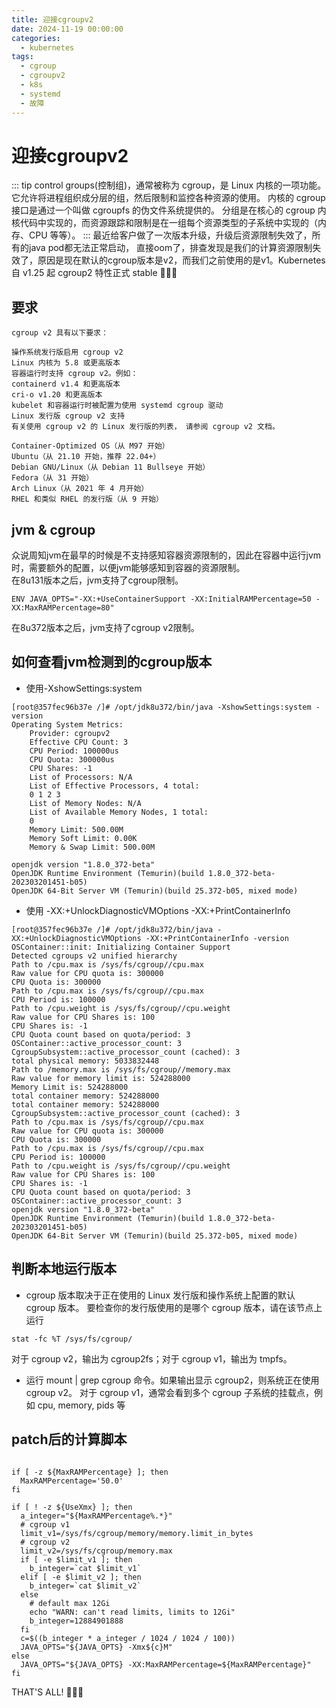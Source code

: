 ```yaml
---
title: 迎接cgroupv2
date: 2024-11-19 00:00:00
categories:
  - kubernetes
tags:
  - cgroup
  - cgroupv2
  - k8s
  - systemd
  - 故障
---
```

# 迎接cgroupv2
::: tip
control groups(控制组)，通常被称为 cgroup，是 Linux 内核的一项功能。它允许将进程组织成分层的组，然后限制和监控各种资源的使用。 内核的 cgroup 接口是通过一个叫做 cgroupfs 的伪文件系统提供的。 分组是在核心的 cgroup 内核代码中实现的，而资源跟踪和限制是在一组每个资源类型的子系统中实现的（内存、CPU 等等）。
:::
最近给客户做了一次版本升级，升级后资源限制失效了，所有的java pod都无法正常启动， 直接oom了，排查发现是我们的计算资源限制失效了，原因是现在默认的cgroup版本是v2，而我们之前使用的是v1。Kubernetes 自 v1.25 起 cgroup2 特性正式 stable :wave::wave::wave:
## 要求
```shell
cgroup v2 具有以下要求：

操作系统发行版启用 cgroup v2
Linux 内核为 5.8 或更高版本
容器运行时支持 cgroup v2。例如：
containerd v1.4 和更高版本
cri-o v1.20 和更高版本
kubelet 和容器运行时被配置为使用 systemd cgroup 驱动
Linux 发行版 cgroup v2 支持
有关使用 cgroup v2 的 Linux 发行版的列表， 请参阅 cgroup v2 文档。

Container-Optimized OS（从 M97 开始）
Ubuntu（从 21.10 开始，推荐 22.04+）
Debian GNU/Linux（从 Debian 11 Bullseye 开始）
Fedora（从 31 开始）
Arch Linux（从 2021 年 4 月开始）
RHEL 和类似 RHEL 的发行版（从 9 开始）
```
## jvm & cgroup
众说周知jvm在最早的时候是不支持感知容器资源限制的，因此在容器中运行jvm时，需要额外的配置，以便jvm能够感知到容器的资源限制。    
在8u131版本之后，jvm支持了cgroup限制。
```shell
ENV JAVA_OPTS="-XX:+UseContainerSupport -XX:InitialRAMPercentage=50 -XX:MaxRAMPercentage=80"
```
在8u372版本之后，jvm支持了cgroup v2限制。
## 如何查看jvm检测到的cgroup版本
- 使用-XshowSettings:system
```shell
[root@357fec96b37e /]# /opt/jdk8u372/bin/java -XshowSettings:system -version
Operating System Metrics:
    Provider: cgroupv2
    Effective CPU Count: 3
    CPU Period: 100000us
    CPU Quota: 300000us
    CPU Shares: -1
    List of Processors: N/A
    List of Effective Processors, 4 total: 
    0 1 2 3 
    List of Memory Nodes: N/A
    List of Available Memory Nodes, 1 total: 
    0 
    Memory Limit: 500.00M
    Memory Soft Limit: 0.00K
    Memory & Swap Limit: 500.00M

openjdk version "1.8.0_372-beta"
OpenJDK Runtime Environment (Temurin)(build 1.8.0_372-beta-202303201451-b05)
OpenJDK 64-Bit Server VM (Temurin)(build 25.372-b05, mixed mode)
```
- 使用 -XX:+UnlockDiagnosticVMOptions -XX:+PrintContainerInfo
```shell
[root@357fec96b37e /]# /opt/jdk8u372/bin/java -XX:+UnlockDiagnosticVMOptions -XX:+PrintContainerInfo -version
OSContainer::init: Initializing Container Support
Detected cgroups v2 unified hierarchy
Path to /cpu.max is /sys/fs/cgroup//cpu.max
Raw value for CPU quota is: 300000
CPU Quota is: 300000
Path to /cpu.max is /sys/fs/cgroup//cpu.max
CPU Period is: 100000
Path to /cpu.weight is /sys/fs/cgroup//cpu.weight
Raw value for CPU Shares is: 100
CPU Shares is: -1
CPU Quota count based on quota/period: 3
OSContainer::active_processor_count: 3
CgroupSubsystem::active_processor_count (cached): 3
total physical memory: 5033832448
Path to /memory.max is /sys/fs/cgroup//memory.max
Raw value for memory limit is: 524288000
Memory Limit is: 524288000
total container memory: 524288000
total container memory: 524288000
CgroupSubsystem::active_processor_count (cached): 3
Path to /cpu.max is /sys/fs/cgroup//cpu.max
Raw value for CPU quota is: 300000
CPU Quota is: 300000
Path to /cpu.max is /sys/fs/cgroup//cpu.max
CPU Period is: 100000
Path to /cpu.weight is /sys/fs/cgroup//cpu.weight
Raw value for CPU Shares is: 100
CPU Shares is: -1
CPU Quota count based on quota/period: 3
OSContainer::active_processor_count: 3
openjdk version "1.8.0_372-beta"
OpenJDK Runtime Environment (Temurin)(build 1.8.0_372-beta-202303201451-b05)
OpenJDK 64-Bit Server VM (Temurin)(build 25.372-b05, mixed mode)
```
## 判断本地运行版本
- cgroup 版本取决于正在使用的 Linux 发行版和操作系统上配置的默认 cgroup 版本。 要检查你的发行版使用的是哪个 cgroup 版本，请在该节点上运行
```shell
stat -fc %T /sys/fs/cgroup/
```
对于 cgroup v2，输出为 cgroup2fs；对于 cgroup v1，输出为 tmpfs。
- 运行 mount | grep cgroup 命令。如果输出显示 cgroup2，则系统正在使用 cgroup v2。 对于 cgroup v1，通常会看到多个 cgroup 子系统的挂载点，例如 cpu, memory, pids 等
## patch后的计算脚本
```shell

if [ -z ${MaxRAMPercentage} ]; then
  MaxRAMPercentage='50.0'
fi

if [ ! -z ${UseXmx} ]; then
  a_integer="${MaxRAMPercentage%.*}"
  # cgroup v1
  limit_v1=/sys/fs/cgroup/memory/memory.limit_in_bytes
  # cgroup v2
  limit_v2=/sys/fs/cgroup/memory.max
  if [ -e $limit_v1 ]; then
    b_integer=`cat $limit_v1`
  elif [ -e $limit_v2 ]; then
    b_integer=`cat $limit_v2`
  else
    # default max 12Gi
    echo "WARN: can't read limits, limits to 12Gi"
    b_integer=12884901888
  fi
  c=$((b_integer * a_integer / 1024 / 1024 / 100))
  JAVA_OPTS="${JAVA_OPTS} -Xmx${c}M"
else
  JAVA_OPTS="${JAVA_OPTS} -XX:MaxRAMPercentage=${MaxRAMPercentage}"
fi
```
THAT'S ALL! :wave::wave::wave: